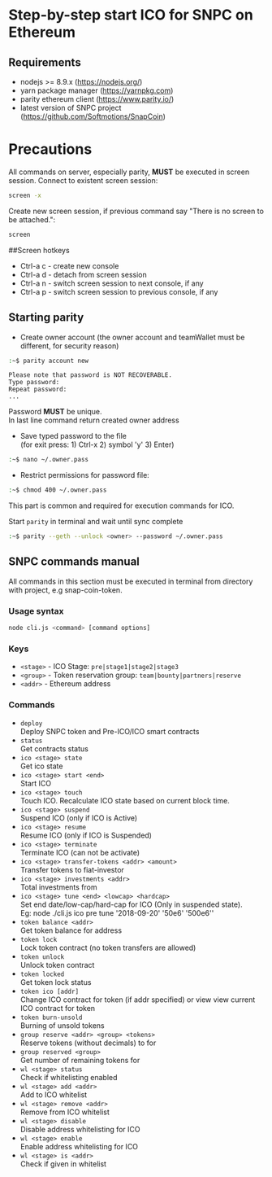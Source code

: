 # Step-by-step start ICO for SNPC on Ethereum

## Requirements
* nodejs >= 8.9.x (https://nodejs.org/)
* yarn package manager (https://yarnpkg.com)
* parity ethereum client (https://www.parity.io/)
* latest version of SNPC project (https://github.com/Softmotions/SnapCoin)

# Precautions

All commands on server, especially parity, **MUST** be executed in screen session.
Connect to existent screen session:
```bash
screen -x
```
Create new screen session, if previous command say "There is no screen to be attached.":
```bash
screen
```

##Screen hotkeys

* Ctrl-a c - create new console
* Ctrl-a d - detach from screen session
* Ctrl-a n - switch screen session to next console, if any
* Ctrl-a p - switch screen session to previous console, if any

## Starting parity 

* Create owner account (the owner account and teamWallet must be different, for security reason)
```bash
:~$ parity account new
```
```
Please note that password is NOT RECOVERABLE.
Type password: 
Repeat password: 
...
```
Password **MUST** be unique. \
In last line command return created owner address
* Save typed password to the file \
(for exit press: 1) Ctrl-x 2) symbol 'y' 3) Enter)
```bash
:~$ nano ~/.owner.pass
```
* Restrict permissions for password file:
```bash
:~$ chmod 400 ~/.owner.pass
```
This part is common and required for execution commands for ICO.

Start `parity` in terminal and wait until sync complete
```bash
:~$ parity --geth --unlock <owner> --password ~/.owner.pass
```

## SNPC commands manual
All commands in this section must be executed in terminal from directory with project, e.g snap-coin-token.

### Usage syntax
```bash
node cli.js <command> [command options]
```
### Keys

* `<stage>` - ICO Stage: `pre|stage1|stage2|stage3`
* `<group>` - Token reservation group: `team|bounty|partners|reserve`
* `<addr>` - Ethereum address

### Commands

* `deploy`\
Deploy SNPC token and Pre-ICO/ICO smart contracts
* `status`\
Get contracts status
* `ico <stage> state`\
Get ico state
* `ico <stage> start <end>`\
Start ICO
* `ico <stage> touch`\
Touch ICO. Recalculate ICO state based on current block time.
* `ico <stage> suspend`\
Suspend ICO (only if ICO is Active)
* `ico <stage> resume`\
Resume ICO (only if ICO is Suspended)
* `ico <stage> terminate`\
Terminate ICO (can not be activate)
* `ico <stage> transfer-tokens <addr> <amount>`\
Transfer <amount> tokens to fiat-investor <addr>
* `ico <stage> investments <addr>`\
Total investments from <addr>
* `ico <stage> tune <end> <lowcap> <hardcap>`\
Set end date/low-cap/hard-cap for ICO (Only in suspended state).\
Eg: node ./cli.js ico pre tune '2018-09-20' '50e6' '500e6''
* `token balance <addr>`\
Get token balance for address
* `token lock`\
Lock token contract (no token transfers are allowed)
* `token unlock`\
Unlock token contract
* `token locked`\
Get token lock status
* `token ico [addr]`\
Change ICO contract for token (if addr specified) or view view current ICO contract for token
* `token burn-unsold`\
Burning of unsold tokens
* `group reserve <addr> <group> <tokens>`\
Reserve tokens (without decimals) to <addr> for <group>
* `group reserved <group>`\
Get number of remaining tokens for <group>
* `wl <stage> status`\
Check if whitelisting enabled
* `wl <stage> add <addr>`\
Add <addr> to ICO whitelist
* `wl <stage> remove <addr>`\
Remove <addr> from ICO whitelist
* `wl <stage> disable`\
Disable address whitelisting for ICO
* `wl <stage> enable`\
Enable address whitelisting for ICO
* `wl <stage> is <addr>`\
Check if given <addr> in whitelist
